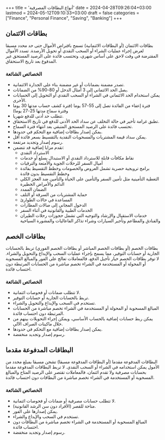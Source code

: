 +++
title = 'أنواع البطاقات المصرفية'
date = 2024-04-28T09:26:04+03:00
lastmod = 2024-05-12T09:10:33+03:00
draft = false
categories = ["Finance", "Personal Finance", "Saving", "Banking"]
+++
## بطاقات الائتمان

بطاقات الائتمان (أو البطاقات الائتمانية) تسمح باقتراض الأموال حتى حد محدد مسبقا لغرض إجراء عمليات الشراء أو السحب النقدي أو تحويل الأرصدة. تسدد الأموال المقترضة في وقت لاحق على أساس شهري، وتحتسب فائدة على الرصيد المستحق غير المدفوع بعد تاريخ الاستحقاق.

### الخصائص الشائعة

- تصدر مضمنة بضمانات أو غير مضمنة بناء على الجدارة الائتمانية.
- يصل الحد الائتماني إلى 3 أمثال الدخل أو 80-90% من الضمانات.
- يمكن استخدام الحد الائتماني في الشراء أو السحب النقدي أو التحويل إلى الحسابات الأخرى.
- فترة إعفاء من الفائدة تصل إلى 55-57 يوما (فترة كشف حساب مدتها 30 يوما وفترة سماح مدتها 25-27 يوما)
- تتطلب حد أدنى للدفع شهريا.
- تطبق غرامة تأخير في حالة التخلف عن سداد الحد الأدنى للدفع في تاريخ الاستحقاق.
- تحتسب فائدة على الرصيد المستحق المتبقي بعد انتهاء فترة السماح.
- يمكن إصدار بطاقات إضافية مع التحكم في حدودها.
- يمكن سداد قيمة المشتريات والمسحوبات النقدية بالتقسيط بسعر فائدة أقل.
- رسوم إصدار وتجديد مرتفعة.
- تقدم مزايا إضافية قد تتضمن:
  - الاسترداد النقدي
  - نقاط مكافآت قابلة للاسترداد النقدي أو الاستبدال بسلع أو خدمات
  - أميال السفر للرحلات الجوية والأمتعة والترقيات
  - برامج ترويجية حصرية تشمل العروض والخصومات وخطط التقسيط بفائدة وخطط التقسيط بدون فائدة
  - التغطية التأمينية مثل تأمين السفر والتأمين على الحياة والتأمين ضد العجز الكلي الدائم والأمراض الخطيرة
  - الضمان الممدد
  - حماية المشتريات من السرقة أو التلف
  - المساعدة في حالات الطوارئ
  - الدخول المجاني إلى صالات المطارات
  - الخدمات الطبية والقانونية في أثناء السفر
  - خدمات الاستقبال والإرشاد والتوجيه التي تشمل حجوزات رحلات الطيران والفنادق والمطاعم وتأجير السيارات وشراء تذاكر الفاعاليات والمشورة السياحية

## بطاقات الخصم

بطاقات الخصم (أو بطاقات الخصم المباشر أو بطاقات الخصم الفوري) تربط بالحسابات الجارية أو حسابات التوفير، مما يسمح بإجراء عمليات السحب والإيداع والتحويل والشراء. لا توفر بطاقات الخصم خيار تأجيل الدفع، فالمعاملات تعالج على الفور والمبالغ المسحوبة أو المحولة أو المستخدمة في الشراء تخصم مباشرة من الحسابات المرتبطة دون احتساب فائدة.

### الخصائص الشائعة

- لا تتطلب ضمانات أو فحوصات ائتمانية.
- تربط بالحسابات الجارية أو حسابات التوفير.
- تستخدم في السحب والإيداع والتحويل والشراء.
- المبالغ المسحوبة أو المحولة أو المستخدمة في الشراء تخصم مباشرة من الحسابات المرتبطة دون احتساب فائدة.
- يمكن ربط حسابات إضافية بالحساب الأساسي، ويمكن إجراء التحويلات بينهم من خلال ماكينات الصراف الآلي.
- يمكن إصدار بطاقات إضافية مع التحكم في حدودها.
- رسوم إصدار وتجديد منخفضة.

## البطاقات المدفوعة مقدما

البطاقات المدفوعة مقدما (أو البطاقات المدفوعة مسبقا) تشحن مسبقا بمبلغ محدد من الأمول يمكن استخدامه في الشراء أو السحب النقدي. لا تربط البطاقات المدفوعة مقدما بحسابات مصرفية ولا تقدم ائتمان، فالمعاملات تقتصر على الرصيد المتاح والمبالغ المسحوبة أو المستخدمة في الشراء تخصم مباشرة من البطاقات دون احتساب فائدة.

### الخصائص الشائعة

- لا تتطلب حسابات مصرفية أو ضمانات أو فحوصات ائتمانية.
- متاحة للقصر (الأفراد دون سن الرشد القانونية).
- يمكن إصدارها على الفور.
- تستخدم في السحب والإيداع والشراء.
- المبالغ المسحوبة أو المستخدمة في الشراء تخصم مباشرة من البطاقات دون احتساب فائدة.
- رسوم إصدار وتجديد منخفضة.

